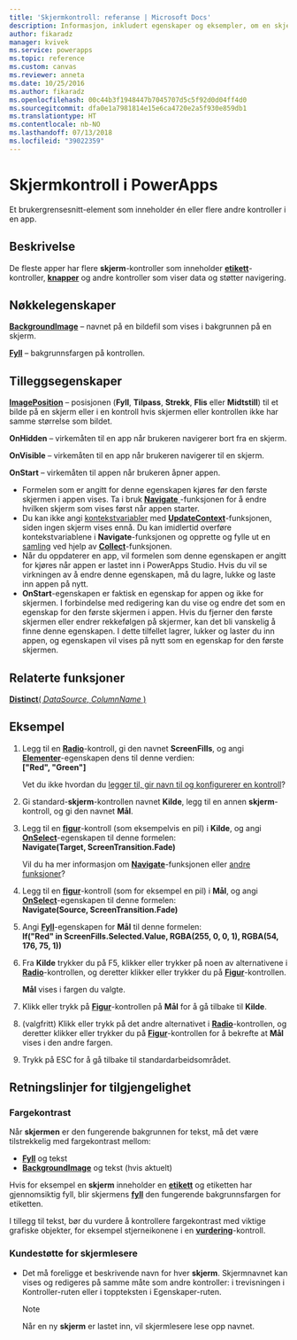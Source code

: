 ```yaml
---
title: 'Skjermkontroll: referanse | Microsoft Docs'
description: Informasjon, inkludert egenskaper og eksempler, om en skjermkontroll
author: fikaradz
manager: kvivek
ms.service: powerapps
ms.topic: reference
ms.custom: canvas
ms.reviewer: anneta
ms.date: 10/25/2016
ms.author: fikaradz
ms.openlocfilehash: 00c44b3f1948447b7045707d5c5f92d0d04ff4d0
ms.sourcegitcommit: dfa0e1a7981814e15e6ca4720e2a5f930e859db1
ms.translationtype: HT
ms.contentlocale: nb-NO
ms.lasthandoff: 07/13/2018
ms.locfileid: "39022359"
---
```

# <a name="screen-control-in-powerapps"></a>Skjermkontroll i PowerApps
Et brukergrensesnitt-element som inneholder én eller flere andre kontroller i en app.

## <a name="description"></a>Beskrivelse
De fleste apper har flere **skjerm**-kontroller som inneholder **[etikett](control-text-box.md)**-kontroller, **[knapper](control-button.md)** og andre kontroller som viser data og støtter navigering.

## <a name="key-properties"></a>Nøkkelegenskaper
**[BackgroundImage](properties-visual.md)** – navnet på en bildefil som vises i bakgrunnen på en skjerm.

**[Fyll](properties-color-border.md)** – bakgrunnsfargen på kontrollen.

## <a name="additional-properties"></a>Tilleggsegenskaper
**[ImagePosition](properties-visual.md)** – posisjonen (**Fyll**, **Tilpass**, **Strekk**, **Flis** eller **Midtstill**) til et bilde på en skjerm eller i en kontroll hvis skjermen eller kontrollen ikke har samme størrelse som bildet.

**OnHidden** – virkemåten til en app når brukeren navigerer bort fra en skjerm.

**OnVisible** – virkemåten til en app når brukeren navigerer til en skjerm.

**OnStart** – virkemåten til appen når brukeren åpner appen.

* Formelen som er angitt for denne egenskapen kjøres før den første skjermen i appen vises. Ta i bruk [**Navigate** ](../functions/function-navigate.md)-funksjonen for å endre hvilken skjerm som vises først når appen starter.
* Du kan ikke angi [kontekstvariabler](../working-with-variables.md) med [**UpdateContext**](../functions/function-updatecontext.md)-funksjonen, siden ingen skjerm vises ennå. Du kan imidlertid overføre kontekstvariablene i **Navigate**-funksjonen og opprette og fylle ut en [samling](../working-with-variables.md) ved hjelp av [**Collect**](../functions/function-clear-collect-clearcollect.md)-funksjonen.
* Når du oppdaterer en app, vil formelen som denne egenskapen er angitt for kjøres når appen er lastet inn i PowerApps Studio. Hvis du vil se virkningen av å endre denne egenskapen, må du lagre, lukke og laste inn appen på nytt.
* **OnStart**-egenskapen er faktisk en egenskap for appen og ikke for skjermen. I forbindelse med redigering kan du vise og endre det som en egenskap for den første skjermen i appen. Hvis du fjerner den første skjermen eller endrer rekkefølgen på skjermer, kan det bli vanskelig å finne denne egenskapen. I dette tilfellet lagrer, lukker og laster du inn appen, og egenskapen vil vises på nytt som en egenskap for den første skjermen.

## <a name="related-functions"></a>Relaterte funksjoner
[**Distinct**( *DataSource*, *ColumnName* )](../functions/function-distinct.md)

## <a name="example"></a>Eksempel
1. Legg til en **[Radio](control-radio.md)**-kontroll, gi den navnet **ScreenFills**, og angi **[Elementer](properties-core.md)**-egenskapen dens til denne verdien:<br>
   **["Red", "Green"]**
   
    Vet du ikke hvordan du [legger til, gir navn til og konfigurerer en kontroll](../add-configure-controls.md)?
2. Gi standard-**skjerm**-kontrollen navnet **Kilde**, legg til en annen **skjerm**-kontroll, og gi den navnet **Mål**.
3. Legg til en **[figur](control-shapes-icons.md)**-kontroll (som eksempelvis en pil) i **Kilde**, og angi **[OnSelect](properties-core.md)**-egenskapen til denne formelen:<br>
   **Navigate(Target, ScreenTransition.Fade)**
   
    Vil du ha mer informasjon om **[Navigate](../functions/function-navigate.md)**-funksjonen eller [andre funksjoner](../formula-reference.md)?
4. Legg til en **[figur](control-shapes-icons.md)**-kontroll (som for eksempel en pil) i **Mål**, og angi **[OnSelect](properties-core.md)**-egenskapen til denne formelen:<br>
   **Navigate(Source, ScreenTransition.Fade)**
5. Angi **[Fyll](properties-color-border.md)**-egenskapen for **Mål** til denne formelen:<br>
   **If("Red" in ScreenFills.Selected.Value, RGBA(255, 0, 0, 1), RGBA(54, 176, 75, 1))**
6. Fra **Kilde** trykker du på F5, klikker eller trykker på noen av alternativene i **[Radio](control-radio.md)**-kontrollen, og deretter klikker eller trykker du på **[Figur](control-shapes-icons.md)**-kontrollen.
   
    **Mål** vises i fargen du valgte.
7. Klikk eller trykk på **[Figur](control-shapes-icons.md)**-kontrollen på **Mål** for å gå tilbake til **Kilde**.
8. (valgfritt) Klikk eller trykk på det andre alternativet i **[Radio](control-radio.md)**-kontrollen, og deretter klikker eller trykker du på **[Figur](control-shapes-icons.md)**-kontrollen for å bekrefte at **Mål** vises i den andre fargen.
9. Trykk på ESC for å gå tilbake til standardarbeidsområdet.


## <a name="accessibility-guidelines"></a>Retningslinjer for tilgjengelighet
### <a name="color-contrast"></a>Fargekontrast
Når **skjermen** er den fungerende bakgrunnen for tekst, må det være tilstrekkelig med fargekontrast mellom:
* **[Fyll](properties-color-border.md)** og tekst
* **[BackgroundImage](properties-visual.md)** og tekst (hvis aktuelt)

Hvis for eksempel en **skjerm** inneholder en **[etikett](control-text-box.md)**  og etiketten har gjennomsiktig fyll, blir skjermens **[fyll](properties-color-border.md)** den fungerende bakgrunnsfargen for etiketten.

I tillegg til tekst, bør du vurdere å kontrollere fargekontrast med viktige grafiske objekter, for eksempel stjerneikonene i en **[vurdering](control-rating.md)**-kontroll.

### <a name="screen-reader-support"></a>Kundestøtte for skjermlesere
* Det må foreligge et beskrivende navn for hver **skjerm**. Skjermnavnet kan vises og redigeres på samme måte som andre kontroller: i trevisningen i Kontroller-ruten eller i toppteksten i Egenskaper-ruten.

    > [!NOTE]
  > Når en ny **skjerm** er lastet inn, vil skjermlesere lese opp navnet. 
